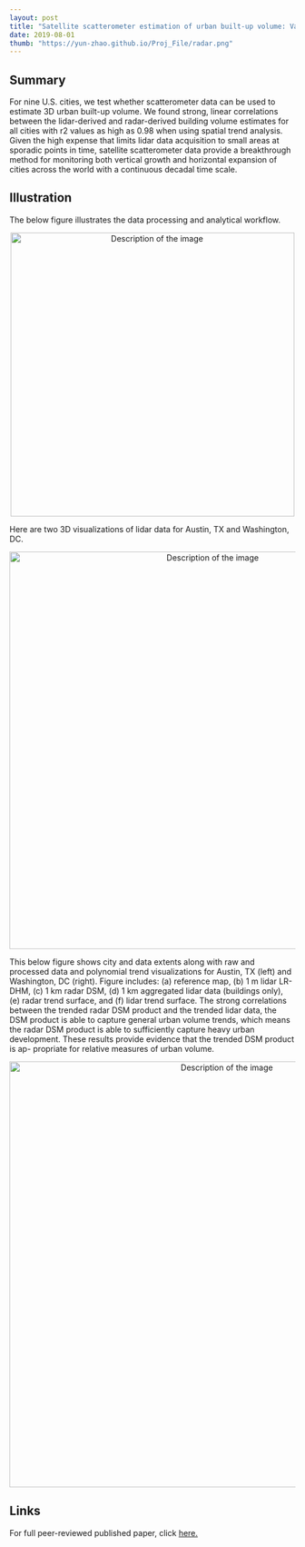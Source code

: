 ```yaml
---
layout: post
title: "Satellite scatterometer estimation of urban built-up volume: Validation with airborne lidar data"
date: 2019-08-01
thumb: "https://yun-zhao.github.io/Proj_File/radar.png"
---
```


## Summary
For nine U.S. cities, we test whether scatterometer data can be used to estimate 3D urban built-up volume. We found strong, linear correlations between the lidar-derived and radar-derived building volume estimates for all cities with r2 values as high as 0.98 when using spatial trend analysis. Given the high expense that limits lidar data acquisition to small areas at sporadic points in time, satellite scatterometer data provide a breakthrough method for monitoring both vertical growth and horizontal expansion of cities across the world with a continuous decadal time scale.    

## Illustration

The below figure illustrates the data processing and analytical workflow.

<div style="text-align:center">
  <img src="https://yun-zhao.github.io/Proj_File/radar-1.jpg" alt="Description of the image" height="500">
</div>


Here are two 3D visualizations of lidar data for Austin, TX and Washington, DC. 

<div style="text-align:center">
  <img src="https://yun-zhao.github.io/Proj_File/radar-2.jpg" alt="Description of the image" width="700">
</div>

This below figure shows city and data extents along with raw and processed data and polynomial trend visualizations for Austin, TX (left) and Washington, DC (right). Figure includes: (a) reference map, (b) 1 m lidar LR-DHM, (c) 1 km radar DSM, (d) 1 km aggregated lidar data (buildings only), (e) radar trend surface, and (f) lidar trend surface. The strong correlations between the trended radar DSM product and the trended lidar data, the DSM product is able to capture general urban volume trends, which means the radar DSM product is able to sufficiently capture heavy urban development. These results provide evidence that the trended DSM product is ap- propriate for relative measures of urban volume. 

<div style="text-align:center">
  <img src="https://yun-zhao.github.io/Proj_File/radar-3.jpg" alt="Description of the image" width="750">
</div>


## Links

For full peer-reviewed published paper, click <a href="https://www.dropbox.com/scl/fi/z42xyxhxaa3jd91z7fvwa/Satellite-scatterometer-estimation.pdf?rlkey=8yqzc1lzc2sntltl460qx04op&dl=0" target="_blank">here.</a>
